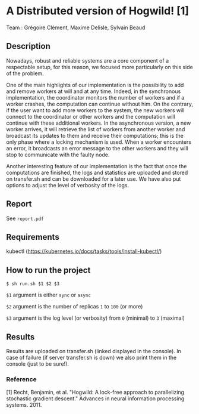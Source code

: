 # A Distributed version of Hogwild! [1]
Team : Grégoire Clément, Maxime Delisle, Sylvain Beaud

## Description
Nowadays, robust and reliable systems are a core component of a respectable setup, for this reason, we focused more particularly on this side of the problem. 

One of the main highlights of our implementation is the possibility to add and remove workers at will and at any time. Indeed, in the synchronous implementation, the coordinator monitors the number of workers and if a worker crashes, the computation can continue without him. On the contrary, if the user want to add more workers to the system, the new workers will connect to the coordinator or other workers and the computation will continue with these additional workers. In the asynchronous version, a new worker arrives, it will retrieve the list of workers from another worker and broadcast its updates to them and receive their computations; this is the only phase where a locking mechanism is used. When a worker encounters an error, it broadcasts an error message to the other workers and they will stop to communicate with the faulty node.

Another interesting feature of our implementation is the fact that once the computations are finished, the logs and statistics are uploaded and stored on transfer.sh and can be downloaded for a later use. We have also put options to adjust the level of verbosity of the logs.

## Report
See `report.pdf`

## Requirements
kubectl (https://kubernetes.io/docs/tasks/tools/install-kubectl/)

## How to run the project
`$ sh run.sh $1 $2 $3`

`$1` argument is either `sync` or `async`

`$2` argument is the number of replicas `1` to `100` (or more)

`$3` argument is the log level (or verbosity) from `0` (minimal) to `3` (maximal)

## Results

Results are uploaded on transfer.sh (linked displayed in the console). In case of failure (if server transfer.sh is down) we also print them in the console (just to be sure!).

### Reference
[1] Recht, Benjamin, et al. "Hogwild: A lock-free approach to parallelizing stochastic gradient descent." Advances in neural information processing systems. 2011.

[dataset]: http://www.ai.mit.edu/projects/jmlr/papers/volume5/lewis04a/lyrl2004_rcv1v2_README.htm

